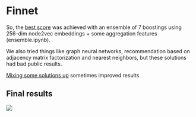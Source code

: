 # Finnet

So, the  [best score]([https://github.com/not-solemn-leader/finnet/blob/master/ensembling.ipynb](https://github.com/not-solemn-leader/finnet/blob/master/ensembling.ipynb)) was achieved with an ensemble of 7 boostings using 256-dim node2vec embeddings + some aggregation features (ensemble.ipynb).

We also tried things like graph neural networks, recommendation based on adjacency matrix factorization and nearest neighbors, but these solutions had bad public results.

[Mixing some solutions up](https://github.com/not-solemn-leader/finnet/blob/master/ensembling.ipynb](https://github.com/not-solemn-leader/finnet/blob/master/bloodmixing.ipynb)) sometimes improved results

## Final results
![](https://sun9-32.userapi.com/c813024/v813024169/c7c6c/SwXHs82bUxU.jpg)
